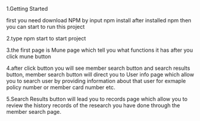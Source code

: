 1.Getting Started 

first you need download NPM by input npm install
after installed npm then you can start to run this project

2.type npm start to start project

3.the first page is Mune page which tell you what functions it has after you click mune button

4.after click button you will see  member search button and search results button, member search button will direct you to User info page which allow you to search user by providing information about that user for exmaple policy number or member card number etc.

5.Search Results button will lead you to records page which allow you to review the history records of the research you have done through the member search page.
